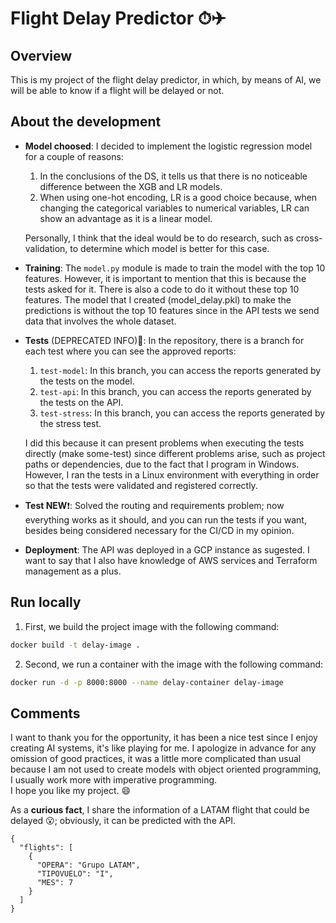 # Flight Delay Predictor ⏱✈

## Overview

This is my project of the flight delay predictor, in which, by means of AI, we will be able to know if a flight will be delayed or not.

## About the development

- **Model choosed**: I decided to implement the logistic regression model for a couple of reasons:
    1. In the conclusions of the DS, it tells us that there is no noticeable difference between the XGB and LR models.
    2. When using one-hot encoding, LR is a good choice because, when changing the categorical variables to numerical variables, LR can show an advantage as it is a linear model.

    Personally, I think that the ideal would be to do research, such as cross-validation, to determine which model is better for this case.

- **Training**: The ``model.py`` module is made to train the model with the top 10 features. However, it is important to mention that this is because the tests asked for it. There is also a code to do it without these top 10 features. The model that I created (model_delay.pkl) to make the predictions is without the top 10 features since in the API tests we send data that involves the whole dataset.

- **Tests** (DEPRECATED INFO)🚫: In the repository, there is a branch for each test where you can see the approved reports:
    1. ``test-model``: In this branch, you can access the reports generated by the tests on the model.
    2. ``test-api``: In this branch, you can access the reports generated by the tests on the API.
    3. ``test-stress``: In this branch, you can access the reports generated by the stress test.

    I did this because it can present problems when executing the tests directly (make some-test) since different problems arise, such as project paths or dependencies, due to the fact that I program in Windows. However, I ran the tests in a Linux environment with everything in order so that the tests were validated and registered correctly.

- **Test NEW**❗: Solved the routing and requirements problem; now everything works as it should, and you can run the tests if you want, besides being considered necessary for the CI/CD in my opinion.

- **Deployment**: The API was deployed in a GCP instance as sugested. I want to say that I also have knowledge of AWS services and Terraform management as a plus.


## Run locally

1. First, we build the project image with the following command:

```sh
docker build -t delay-image .
```

2. Second, we run a container with the image with the following command:

```sh
docker run -d -p 8000:8000 --name delay-container delay-image
```

## Comments

I want to thank you for the opportunity, it has been a nice test since I enjoy creating AI systems, it's like playing for me.
I apologize in advance for any omission of good practices, it was a little more complicated than usual because I am not used to create models with object oriented programming, I usually work more with imperative programming. <br>
I hope you like my project. 😄

As a **curious fact**, I share the information of a LATAM flight that could be delayed 😮; obviously, it can be predicted with the API.

```
{
  "flights": [
    {
      "OPERA": "Grupo LATAM",
      "TIPOVUELO": "I",
      "MES": 7
    }
  ]
}
```

